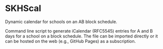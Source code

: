 # SKHScal

Dynamic calendar for schools on an AB block schedule.

Command line script to generate iCalendar (RFC5545) entries for A and B days for a school on a block schedule. The file can be imported directly or it can be hosted on the web (e.g., GitHub Pages) as a subscription.
